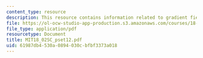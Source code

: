 ```yaml
---
content_type: resource
description: This resource contains information related to gradient fields in 3D.
file: https://ol-ocw-studio-app-production.s3.amazonaws.com/courses/18-02sc-multivariable-calculus-fall-2010/61987db4530a0894030cbfbf3373a018_MIT18_02SC_pset12.pdf
file_type: application/pdf
resourcetype: Document
title: MIT18_02SC_pset12.pdf
uid: 61987db4-530a-0894-030c-bfbf3373a018
---
```

